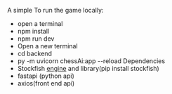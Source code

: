 A simple 
To run the game locally:
- open a terminal
- npm install
- npm run dev
- Open a new terminal
- cd backend
- py -m uvicorn chessAi:app --reload
Dependencies
- Stockfish [engine](https://stockfishchess.org/download/) and library(pip install stockfish)
- fastapi (python api)
- axios(front end api)